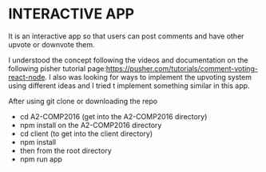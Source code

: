 # INTERACTIVE APP



It is an interactive app so that users can post comments and have other upvote or downvote them.

I understood the concept following the videos and documentation on the following pisher tutorial page:https://pusher.com/tutorials/comment-voting-react-node. I also was looking for ways to implement the upvoting system using different ideas and I tried t implement something similar in this app.

After using git clone or downloading the repo
-	cd A2-COMP2016 (get into the A2-COMP2016 directory)
-	npm install on the A2-COMP2016 directory
-	cd client (to get into the client directory)
-	npm install
-	then from the root directory
-	npm run app
